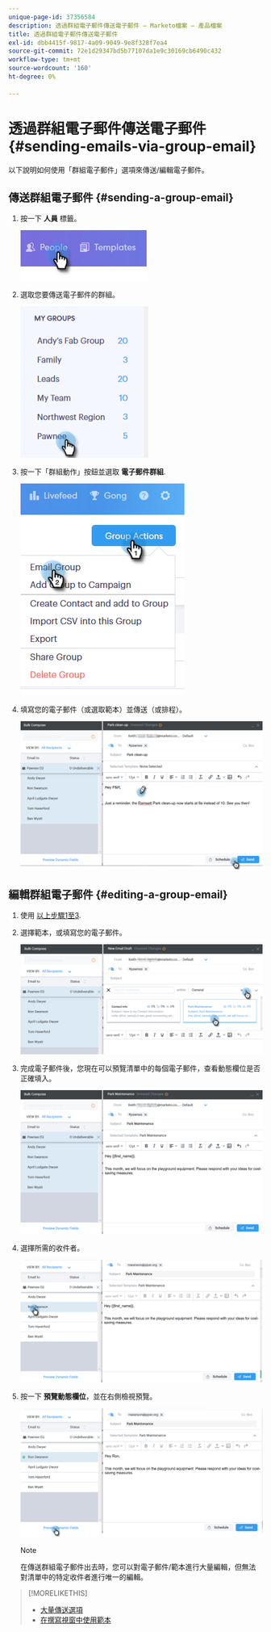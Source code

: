 ```yaml
---
unique-page-id: 37356584
description: 透過群組電子郵件傳送電子郵件 — Marketo檔案 — 產品檔案
title: 透過群組電子郵件傳送電子郵件
exl-id: dbb4415f-9817-4a09-9049-9e8f328f7ea4
source-git-commit: 72e1d29347bd5b77107da1e9c30169cb6490c432
workflow-type: tm+mt
source-wordcount: '160'
ht-degree: 0%

---
```


# 透過群組電子郵件傳送電子郵件 {#sending-emails-via-group-email}

以下說明如何使用「群組電子郵件」選項來傳送/編輯電子郵件。

## 傳送群組電子郵件 {#sending-a-group-email}

1. 按一下 **人員** 標籤。

   ![](assets/one-3.png)

1. 選取您要傳送電子郵件的群組。

   ![](assets/two-3.png)

1. 按一下「群組動作」按鈕並選取 **電子郵件群組**.

   ![](assets/three-3.png)

1. 填寫您的電子郵件（或選取範本）並傳送（或排程）。

   ![](assets/four-3.png)

## 編輯群組電子郵件 {#editing-a-group-email}

1. 使用 [以上步驟1至3](#sending-a-group-email).

1. 選擇範本，或填寫您的電子郵件。

   ![](assets/edit-two.png)

1. 完成電子郵件後，您現在可以預覽清單中的每個電子郵件，查看動態欄位是否正確填入。

   ![](assets/edit-three.png)

1. 選擇所需的收件者。

   ![](assets/edit-four.png)

1. 按一下 **預覽動態欄位**，並在右側檢視預覽。

   ![](assets/edit-five.png)

   >[!NOTE]
   >
   >在傳送群組電子郵件出去時，您可以對電子郵件/範本進行大量編輯，但無法對清單中的特定收件者進行唯一的編輯。

>[!MORELIKETHIS]
>
>* [大量傳送選項](/help/marketo/product-docs/marketo-sales-connect/email/using-the-compose-window/bulk-sending-options.md)
>* [在撰寫視窗中使用範本](/help/marketo/product-docs/marketo-sales-connect/email/using-the-compose-window/using-a-template-in-the-compose-window.md)

